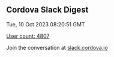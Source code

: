 ## Cordova Slack Digest
Tue, 10 Oct 2023 08:20:51 GMT

[User count: 4807](https://cordova.slack.com/)


Join the conversation at [slack.cordova.io](http://slack.cordova.io/)
